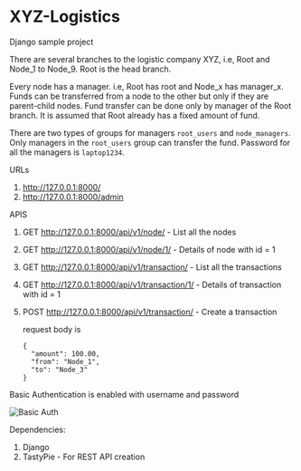 # XYZ-Logistics
Django sample project

There are several branches to the logistic company XYZ, i.e, Root and Node_1 to Node_9. Root is the head branch.

Every node has a manager. i.e, Root has root and Node_x has manager_x. Funds can be transferred from a node to the other but only if they are parent-child nodes. Fund transfer can be done only by manager of the Root branch. It is assumed that Root already has a fixed amount of fund.

There are two types of groups for managers `root_users` and `node_managers`. Only managers in the `root_users` group can transfer the fund. Password for all the managers is `laptop1234`.

URLs
1. http://127.0.0.1:8000/
2. http://127.0.0.1:8000/admin

APIS
1. GET http://127.0.0.1:8000/api/v1/node/ - List all the nodes
2. GET http://127.0.0.1:8000/api/v1/node/1/ - Details of node with id = 1
3. GET http://127.0.0.1:8000/api/v1/transaction/ - List all the transactions
4. GET http://127.0.0.1:8000/api/v1/transaction/1/ - Details of transaction with id = 1
5. POST http://127.0.0.1:8000/api/v1/transaction/ - Create a transaction 
   
   
   request body is 
   ```
   {
     "amount": 100.00,
     "from": "Node_1",
     "to": "Node_3"
   }
   ```


Basic Authentication is enabled with username and password

![Basic Auth](https://user-images.githubusercontent.com/19408564/33527145-8002656c-d871-11e7-8166-14f5450600e6.png "Basic Auth")


Dependencies:

1. Django 
2. TastyPie - For REST API creation
